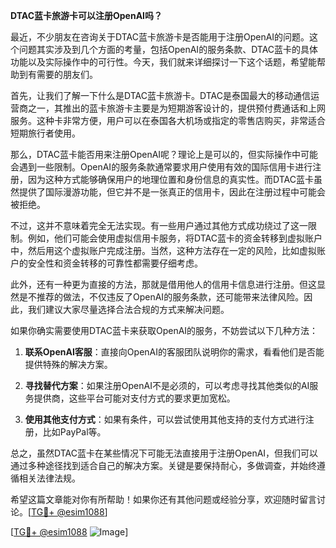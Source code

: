 **DTAC蓝卡旅游卡可以注册OpenAI吗？**

最近，不少朋友在咨询关于DTAC蓝卡旅游卡是否能用于注册OpenAI的问题。这个问题其实涉及到几个方面的考量，包括OpenAI的服务条款、DTAC蓝卡的具体功能以及实际操作中的可行性。今天，我们就来详细探讨一下这个话题，希望能帮助到有需要的朋友们。

首先，让我们了解一下什么是DTAC蓝卡旅游卡。DTAC是泰国最大的移动通信运营商之一，其推出的蓝卡旅游卡主要是为短期游客设计的，提供预付费通话和上网服务。这种卡非常方便，用户可以在泰国各大机场或指定的零售店购买，非常适合短期旅行者使用。

那么，DTAC蓝卡能否用来注册OpenAI呢？理论上是可以的，但实际操作中可能会遇到一些限制。OpenAI的服务条款通常要求用户使用有效的国际信用卡进行注册，因为这种方式能够确保用户的地理位置和身份信息的真实性。而DTAC蓝卡虽然提供了国际漫游功能，但它并不是一张真正的信用卡，因此在注册过程中可能会被拒绝。

不过，这并不意味着完全无法实现。有一些用户通过其他方式成功绕过了这一限制。例如，他们可能会使用虚拟信用卡服务，将DTAC蓝卡的资金转移到虚拟账户中，然后用这个虚拟账户完成注册。当然，这种方法存在一定的风险，比如虚拟账户的安全性和资金转移的可靠性都需要仔细考虑。

此外，还有一种更为直接的方法，那就是借用他人的信用卡信息进行注册。但这显然是不推荐的做法，不仅违反了OpenAI的服务条款，还可能带来法律风险。因此，我们建议大家尽量选择合法合规的方式来解决问题。

如果你确实需要使用DTAC蓝卡来获取OpenAI的服务，不妨尝试以下几种方法：

1. **联系OpenAI客服**：直接向OpenAI的客服团队说明你的需求，看看他们是否能提供特殊的解决方案。
   
2. **寻找替代方案**：如果注册OpenAI不是必须的，可以考虑寻找其他类似的AI服务提供商，这些平台可能对支付方式的要求更加宽松。

3. **使用其他支付方式**：如果有条件，可以尝试使用其他支持的支付方式进行注册，比如PayPal等。

总之，虽然DTAC蓝卡在某些情况下可能无法直接用于注册OpenAI，但我们可以通过多种途径找到适合自己的解决方案。关键是要保持耐心，多做调查，并始终遵循相关法律法规。

希望这篇文章能对你有所帮助！如果你还有其他问题或经验分享，欢迎随时留言讨论。[[TG💪+ @esim1088](https://t.me/s/esim1088)]

[[TG💪+ @esim1088](https://t.me/s/esim1088) ![Image](https://i.postimg.cc/4NQfJmqS/Snipaste-2025-05-13-00-14-12.png)]